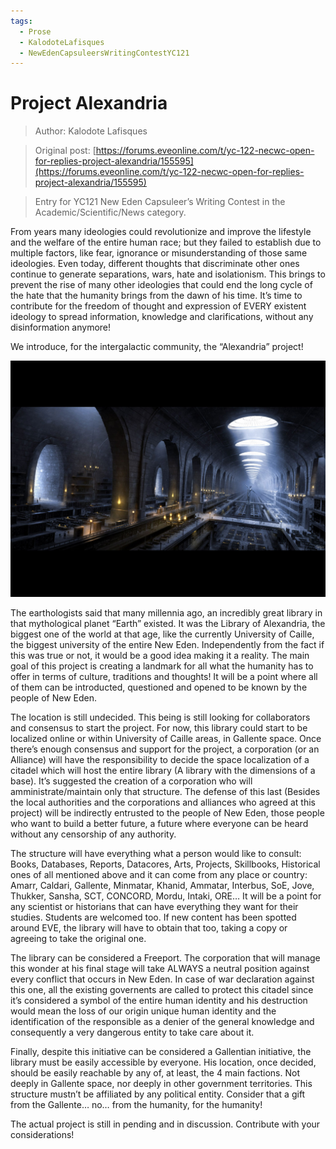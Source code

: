 ```yaml
---
tags:
  - Prose
  - KalodoteLafisques
  - NewEdenCapsuleersWritingContestYC121
---
```


# Project Alexandria

> Author: Kalodote Lafisques

> Original post: [https://forums.eveonline.com/t/yc-122-necwc-open-for-replies-project-alexandria/155595](https://forums.eveonline.com/t/yc-122-necwc-open-for-replies-project-alexandria/155595)

> Entry for YC121 New Eden Capsuleer’s Writing Contest in the Academic/Scientific/News category.


From years many ideologies could revolutionize and improve the lifestyle and the welfare of the entire human race; but they failed to establish due to multiple factors, like fear, ignorance or misunderstanding of those same ideologies. Even today, different thoughts that discriminate other ones continue to generate separations, wars, hate and isolationism. This brings to prevent the rise of many other ideologies that could end the long cycle of the hate that the humanity brings from the dawn of his time. It’s time to contribute for the freedom of thought and expression of EVERY existent ideology to spread information, knowledge and clarifications, without any disinformation anymore!

We introduce, for the intergalactic community, the “Alexandria” project!

![Project Alexandria](projectalexandria.png)

The earthologists said that many millennia ago, an incredibly great library in that mythological planet “Earth” existed. It was the Library of Alexandria, the biggest one of the world at that age, like the currently University of Caille, the biggest university of the entire New Eden. Independently from the fact if this was true or not, it would be a good idea making it a reality. The main goal of this project is creating a landmark for all what the humanity has to offer in terms of culture, traditions and thoughts! It will be a point where all of them can be introducted, questioned and opened to be known by the people of New Eden.

The location is still undecided. This being is still looking for collaborators and consensus to start the project. For now, this library could start to be localized online or within University of Caille areas, in Gallente space. Once there’s enough consensus and support for the project, a corporation (or an Alliance) will have the responsibility to decide the space localization of a citadel which will host the entire library (A library with the dimensions of a base). It’s suggested the creation of a corporation who will amministrate/maintain only that structure. The defense of this last (Besides the local authorities and the corporations and alliances who agreed at this project) will be indirectly entrusted to the people of New Eden, those people who want to build a better future, a future where everyone can be heard without any censorship of any authority.

The structure will have everything what a person would like to consult: Books, Databases, Reports, Datacores, Arts, Projects, Skillbooks, Historical ones of all mentioned above and it can come from any place or country: Amarr, Caldari, Gallente, Minmatar, Khanid, Ammatar, Interbus, SoE, Jove, Thukker, Sansha, SCT, CONCORD, Mordu, Intaki, ORE… It will be a point for any scientist or historians that can have everything they want for their studies. Students are welcomed too. If new content has been spotted around EVE, the library will have to obtain that too, taking a copy or agreeing to take the original one.

The library can be considered a Freeport. The corporation that will manage this wonder at his final stage will take ALWAYS a neutral position against every conflict that occurs in New Eden. In case of war declaration against this one, all the existing governents are called to protect this citadel since it’s considered a symbol of the entire human identity and his destruction would mean the loss of our origin unique human identity and the identification of the responsible as a denier of the general knowledge and consequently a very dangerous entity to take care about it.

Finally, despite this initiative can be considered a Gallentian initiative, the library must be easily accessible by everyone. His location, once decided, should be easily reachable by any of, at least, the 4 main factions. Not deeply in Gallente space, nor deeply in other government territories. This structure mustn’t be affiliated by any political entity. Consider that a gift from the Gallente… no… from the humanity, for the humanity!

The actual project is still in pending and in discussion. Contribute with your considerations!


